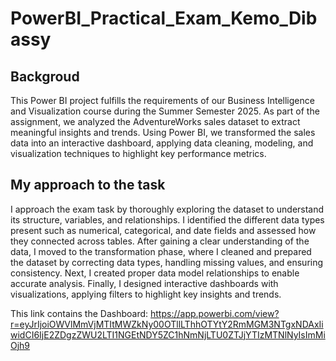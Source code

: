 # PowerBI_Practical_Exam_Kemo_Dibassy


## Backgroud

This Power BI project fulfills the requirements of our Business Intelligence and Visualization course during the Summer Semester 2025. As part of the assignment, we analyzed the AdventureWorks sales dataset to extract meaningful insights and trends. Using Power BI, we transformed the sales data into an interactive dashboard, applying data cleaning, modeling, and visualization techniques to highlight key performance metrics.


## My approach to the task
I approach the exam task by thoroughly exploring the dataset to understand its structure, variables, and relationships. I identified the different data types present such as numerical, categorical, and date fields and assessed how they connected across tables. After gaining a clear understanding of the data, I moved to the transformation phase, where I cleaned and prepared the dataset by correcting data types, handling missing values, and ensuring consistency. Next, I created proper data model relationships to enable accurate analysis. Finally, I designed interactive dashboards with visualizations, applying filters to highlight key insights and trends. 


This link contains the Dashboard: https://app.powerbi.com/view?r=eyJrIjoiOWVlMmVjMTItMWZkNy00OTllLThhOTYtY2RmMGM3NTgxNDAxIiwidCI6IjE2ZDgzZWU2LTI1NGEtNDY5ZC1hNmNjLTU0ZTJjYTIzMTNlNyIsImMiOjh9
